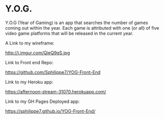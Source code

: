 
# Y.O.G.

Y.O.G (Year of Gaming) is an app that searches the number of games coming out within the
year. Each game is attributed with one (or all) of five video game platforms that will
be released in the current year.



A Link to my wireframe:

http://i.imgur.com/QieQ9qS.jpg


Link to Front end Repo:

https://github.com/Sphilippe7/YOG-Front-End

Link to my Heroku app:

https://afternoon-stream-31070.herokuapp.com/

Link to my GH Pages Deployed app:

https://sphilippe7.github.io/YOG-Front-End/

